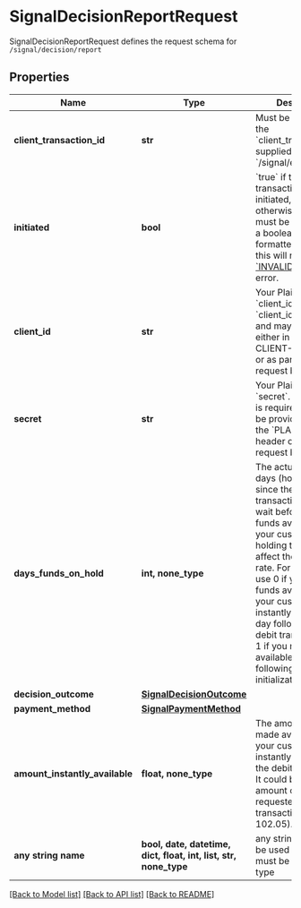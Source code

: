 # SignalDecisionReportRequest

SignalDecisionReportRequest defines the request schema for `/signal/decision/report`

## Properties
Name | Type | Description | Notes
------------ | ------------- | ------------- | -------------
**client_transaction_id** | **str** | Must be the same as the &#x60;client_transaction_id&#x60; supplied when calling &#x60;/signal/evaluate&#x60; | 
**initiated** | **bool** | &#x60;true&#x60; if the ACH transaction was initiated, &#x60;false&#x60; otherwise.  This field must be returned as a boolean. If formatted incorrectly, this will result in an [&#x60;INVALID_FIELD&#x60;](/docs/errors/invalid-request/#invalid_field) error. | 
**client_id** | **str** | Your Plaid API &#x60;client_id&#x60;. The &#x60;client_id&#x60; is required and may be provided either in the &#x60;PLAID-CLIENT-ID&#x60; header or as part of a request body. | [optional] 
**secret** | **str** | Your Plaid API &#x60;secret&#x60;. The &#x60;secret&#x60; is required and may be provided either in the &#x60;PLAID-SECRET&#x60; header or as part of a request body. | [optional] 
**days_funds_on_hold** | **int, none_type** | The actual number of days (hold time) since the ACH debit transaction that you wait before making funds available to your customers. The holding time could affect the ACH return rate.  For example, use 0 if you make funds available to your customers instantly or the same day following the debit transaction, or 1 if you make funds available the next day following the debit initialization. | [optional] 
**decision_outcome** | [**SignalDecisionOutcome**](SignalDecisionOutcome.md) |  | [optional] 
**payment_method** | [**SignalPaymentMethod**](SignalPaymentMethod.md) |  | [optional] 
**amount_instantly_available** | **float, none_type** | The amount (in USD) made available to your customers instantly following the debit transaction. It could be a partial amount of the requested transaction (example: 102.05). | [optional] 
**any string name** | **bool, date, datetime, dict, float, int, list, str, none_type** | any string name can be used but the value must be the correct type | [optional]

[[Back to Model list]](../README.md#documentation-for-models) [[Back to API list]](../README.md#documentation-for-api-endpoints) [[Back to README]](../README.md)


